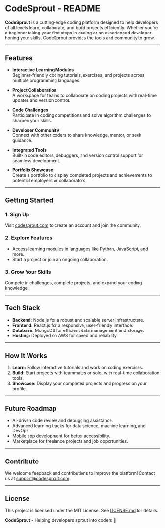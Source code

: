 # CodeSprout - README  

**CodeSprout** is a cutting-edge coding platform designed to help developers of all levels learn, collaborate, and build projects efficiently. Whether you’re a beginner taking your first steps in coding or an experienced developer honing your skills, CodeSprout provides the tools and community to grow.  

---

## **Features**
- **Interactive Learning Modules**  
  Beginner-friendly coding tutorials, exercises, and projects across multiple programming languages.  

- **Project Collaboration**  
  A workspace for teams to collaborate on coding projects with real-time updates and version control.  

- **Code Challenges**  
  Participate in coding competitions and solve algorithm challenges to sharpen your skills.  

- **Developer Community**  
  Connect with other coders to share knowledge, mentor, or seek guidance.  

- **Integrated Tools**  
  Built-in code editors, debuggers, and version control support for seamless development.  

- **Portfolio Showcase**  
  Create a portfolio to display completed projects and achievements to potential employers or collaborators.  

---

## **Getting Started**  

### **1. Sign Up**  
Visit [codesprout.com](#) to create an account and join the community.  

### **2. Explore Features**  
- Access learning modules in languages like Python, JavaScript, and more.  
- Start a project or join an ongoing collaboration.  

### **3. Grow Your Skills**  
Compete in challenges, complete projects, and expand your coding knowledge.  

---

## **Tech Stack**
- **Backend:** Node.js for a robust and scalable server infrastructure.  
- **Frontend:** React.js for a responsive, user-friendly interface.  
- **Database:** MongoDB for efficient data management and storage.  
- **Hosting:** Deployed on AWS for speed and reliability.  

---

## **How It Works**  
1. **Learn:** Follow interactive tutorials and work on coding exercises.  
2. **Build:** Start projects with teammates or solo, with real-time collaboration tools.  
3. **Showcase:** Display your completed projects and progress on your profile.  

---

## **Future Roadmap**  
- AI-driven code review and debugging assistance.  
- Advanced learning tracks for data science, machine learning, and DevOps.  
- Mobile app development for better accessibility.  
- Marketplace for freelance projects and job opportunities.  

---

## **Contribute**  
We welcome feedback and contributions to improve the platform! Contact us at [support@codesprout.com](mailto:support@codesprout.com).  

---

## **License**  
This project is licensed under the MIT License. See [LICENSE.md](#) for details.  

**CodeSprout** - Helping developers sprout into coders 🌱  
